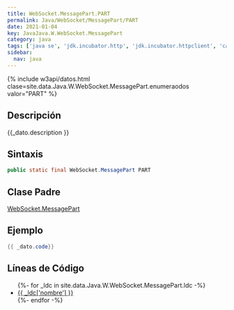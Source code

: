```yaml
---
title: WebSocket.MessagePart.PART
permalink: Java/WebSocket/MessagePart/PART
date: 2021-01-04
key: JavaJava.W.WebSocket.MessagePart
category: java
tags: ['java se', 'jdk.incubator.http', 'jdk.incubator.httpclient', 'campo java', 'Java 9']
sidebar: 
  nav: java
---
```


{% include w3api/datos.html clase=site.data.Java.W.WebSocket.MessagePart.enumeraodos valor="PART" %}

## Descripción
{{_dato.description }}

## Sintaxis
~~~java
public static final WebSocket.MessagePart PART
~~~

## Clase Padre
[WebSocket.MessagePart](/Java/WebSocket/MessagePart/)

## Ejemplo
~~~java
{{ _dato.code}}
~~~

## Líneas de Código
<ul>
{%- for _ldc in site.data.Java.W.WebSocket.MessagePart.ldc -%}
   <li>
       <a href="{{_ldc['url'] }}">{{ _ldc['nombre'] }}</a>
   </li>
{%- endfor -%}
</ul>
